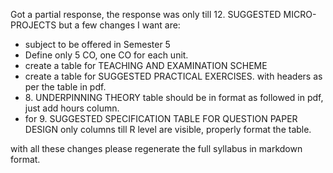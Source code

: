 Got a partial response, the response was only till 12. SUGGESTED MICRO-PROJECTS but a few changes I want are: 
* subject to be offered in Semester 5 
* Define only 5 CO, one CO for each unit. 
* create a table for TEACHING AND EXAMINATION SCHEME 
* create a table for SUGGESTED PRACTICAL EXERCISES. with headers as per the table in pdf. 
* 8\. UNDERPINNING THEORY table should be in format as followed in pdf, just add hours column. 
* for 9. SUGGESTED SPECIFICATION TABLE FOR QUESTION PAPER DESIGN only columns till R level are visible, properly format the table. 
 
with all these changes please regenerate the full syllabus in markdown format.